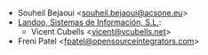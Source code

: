 - Souheil Bejaoui \<<souheil.bejaoui@acsone.eu>\>
- [Landoo, Sistemas de Información, S.L.](https://www.landoo.es):
  - Vicent Cubells \<<vicent@vcubells.net>\>
- Freni Patel \<<fpatel@opensourceintegrators.com>\>
